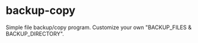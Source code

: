 # backup-copy
Simple file backup/copy program. Customize your own "BACKUP_FILES & BACKUP_DIRECTORY".
